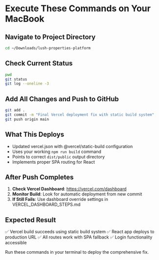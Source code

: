 # Execute These Commands on Your MacBook

## Navigate to Project Directory
```bash
cd ~/Downloads/lush-properties-platform
```

## Check Current Status
```bash
pwd
git status
git log --oneline -3
```

## Add All Changes and Push to GitHub
```bash
git add .
git commit -m "Final Vercel deployment fix with static build system"
git push origin main
```

## What This Deploys
- Updated vercel.json with @vercel/static-build configuration
- Uses your working `npm run build` command
- Points to correct `dist/public` output directory
- Implements proper SPA routing for React

## After Push Completes
1. **Check Vercel Dashboard**: https://vercel.com/dashboard
2. **Monitor Build**: Look for automatic deployment from new commit
3. **If Still Fails**: Use dashboard override settings in VERCEL_DASHBOARD_STEPS.md

## Expected Result
✅ Vercel build succeeds using static build system
✅ React app deploys to production URL
✅ All routes work with SPA fallback
✅ Login functionality accessible

Run these commands in your terminal to deploy the comprehensive fix.